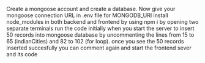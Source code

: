 Create a mongoose account and create a database. Now give your mongoose connection URL in .env file for MONGODB_URI
install node_modules in both backend and frontend by using npm i by opening two separate terminals
run the code initially when you start the server to insert 50 records into mongoose database by uncommenting the lines from 15 to 65 (indianCities) and 82 to 102 (for loop).
once you see the 50 records inserted succesfully you can comment again and start the frontend sever and its code


